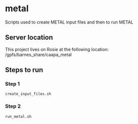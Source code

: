 # metal
Scripts used to create METAL input files and then to run METAL

## Server location
This project lives on Rosie at the following location: /gpfs/barnes_share/caapa_metal

## Steps to run

### Step 1

<code>create_input_files.sh</code>

### Step 2

<code>run_metal.sh</code>
